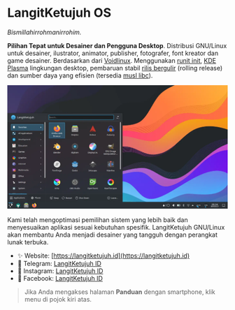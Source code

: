 # LangitKetujuh OS

_Bismillahirrohmanirrohim._

**Pilihan Tepat untuk Desainer dan Pengguna Desktop**. Distribusi GNU/Linux untuk desainer, ilustrator, animator, publisher, fotografer, font kreator dan game desainer. Berdasarkan dari [Voidlinux](https://voidlinux.org). Menggunakan [runit init](http://smarden.org/runit/), [KDE Plasma](https://kde.org/plasma-desktop/) lingkungan desktop, pembaruan stabil [rilis bergulir](https://id.wikipedia.org/wiki/Rilis_bergulir) (rolling release) dan sumber daya yang efisien (tersedia [musl libc](https://www.musl-libc.org/)).

![Start Menu LangitKetujuh OS](media/image/desktop-langitketujuh-id-1.webp)

Kami telah mengoptimasi pemilihan sistem yang lebih baik dan menyesuaikan aplikasi sesuai kebutuhan spesifik. LangitKetujuh GNU/Linux akan membantu Anda menjadi desainer yang tangguh dengan perangkat lunak terbuka.

* ✨ Website: [https://langitketujuh.id](https://langitketujuh.id)
* 🚀 Telegram: [LangitKetujuh ID](https://t.me/langitketujuh.id)
* 🍄 Instagram: [LangitKetujuh ID](https://instagram.com/langitketujuh.id)
* 🍨 Facebook: [LangitKetujuh ID](https://facebook.com/langitketujuh.id)

> Jika Anda mengakses halaman **Panduan** dengan smartphone, klik menu di pojok kiri atas.
